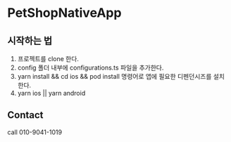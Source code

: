 # PetShopNativeApp


## 시작하는 법

1. 프로젝트를 clone 한다. 
2. config 폴더 내부에 configurations.ts 파일을 추가한다.
3. yarn install && cd ios && pod install 명령어로 앱에 필요한 디펜던시즈를 설치한다. 
4. yarn ios || yarn android


## Contact
call 010-9041-1019
